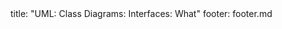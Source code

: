 <frontmatter>
title: "UML: Class Diagrams: Interfaces: What"
footer: footer.md
</frontmatter>

<include src="navbar.md" boilerplate />

<include src="unit-inPage-asFlat.md" boilerplate />